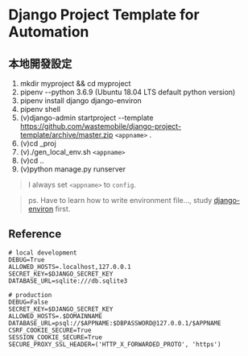 # Django Project Template for Automation

## 本地開發設定

1. mkdir myproject && cd myproject
2. pipenv --python 3.6.9 (Ubuntu 18.04 LTS default python version)
3. pipenv install django django-environ
4. pipenv shell
5. (v)django-admin startproject --template https://github.com/wastemobile/django-project-template/archive/master.zip `<appname>` .
6. (v)cd _proj
7. (v)./gen_local_env.sh `<appname>`
8. (v)cd ..
9. (v)python manage.py runserver

> I always set `<appname>` to `config`.

> ps. Have to learn how to write environment file..., study [django-environ](https://github.com/joke2k/django-environ) first.

## Reference

```
# local development
DEBUG=True
ALLOWED_HOSTS=.localhost,127.0.0.1
SECRET_KEY=$DJANGO_SECRET_KEY
DATABASE_URL=sqlite:///db.sqlite3
```

```
# production
DEBUG=False
SECRET_KEY=$DJANGO_SECRET_KEY
ALLOWED_HOSTS=.$DOMAINNAME
DATABASE_URL=psql://$APPNAME:$DBPASSWORD@127.0.0.1/$APPNAME
CSRF_COOKIE_SECURE=True
SESSION_COOKIE_SECURE=True
SECURE_PROXY_SSL_HEADER=('HTTP_X_FORWARDED_PROTO', 'https')
```